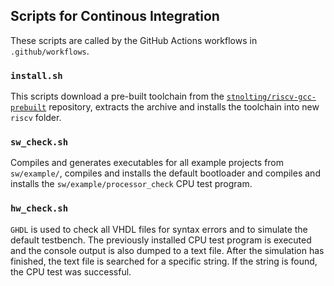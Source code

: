 ## Scripts for Continous Integration

These scripts are called by the GitHub Actions workflows in `.github/workflows`.

### `install.sh`

This scripts download a pre-built toolchain from the [`stnolting/riscv-gcc-prebuilt`](https://github.com/stnolting/riscv-gcc-prebuilt)
repository, extracts the archive and installs the toolchain into new `riscv` folder.

### `sw_check.sh`

Compiles and generates executables for all example projects from `sw/example/`, compiles and installs the default bootloader and
compiles and installs the `sw/example/processor_check` CPU test program.

### `hw_check.sh`

`GHDL` is used to check all VHDL files for syntax errors and to simulate the default testbench. The previously installed CPU test program
is executed and the console output is also dumped to a text file. After the simulation has finished, the text file is searched for a specific
string. If the string is found, the CPU test was successful.
